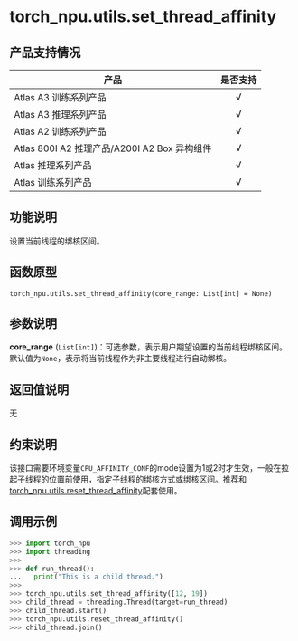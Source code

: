 # torch_npu.utils.set_thread_affinity
## 产品支持情况

| 产品                                                         | 是否支持 |
| ------------------------------------------------------------ | :------: |
|<term>Atlas A3 训练系列产品</term>            |    √     |
|<term>Atlas A3 推理系列产品</term>   | √  |
|<term>Atlas A2 训练系列产品</term>  | √   |
|<term>Atlas 800I A2 推理产品/A200I A2 Box 异构组件</term> |    √     |
|<term>Atlas 推理系列产品</term>                                       |    √     |
|<term>Atlas 训练系列产品</term>                                       |    √     |


## 功能说明

设置当前线程的绑核区间。

## 函数原型

```
torch_npu.utils.set_thread_affinity(core_range: List[int] = None)
```

## 参数说明

 **core_range** (`List[int]`)：可选参数，表示用户期望设置的当前线程绑核区间。默认值为`None`，表示将当前线程作为非主要线程进行自动绑核。


## 返回值说明
无

## 约束说明

该接口需要环境变量`CPU_AFFINITY_CONF`的mode设置为1或2时才生效，一般在拉起子线程的位置前使用，指定子线程的绑核方式或绑核区间。推荐和[torch_npu.utils.reset_thread_affinity](torch_npu-utils.reset_thread_affinity.md)配套使用。


## 调用示例


```python
>>> import torch_npu
>>> import threading
>>>
>>> def run_thread():
...   print("This is a child thread.")
>>>
>>> torch_npu.utils.set_thread_affinity([12, 19])
>>> child_thread = threading.Thread(target=run_thread)
>>> child_thread.start()
>>> torch_npu.utils.reset_thread_affinity()
>>> child_thread.join()
```
